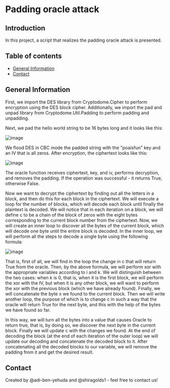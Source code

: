 # Padding oracle attack

## Introduction
In this project, a script that realizes the padding oracle attack is presented.

## Table of contents
* [General Information](#general-information)
* [Contact](#Contact)

## General Information
First, we import the DES library from Cryptodome.Cipher to perform encryption using the DES block cipher. Additionally, we import the pad and unpad library from Cryptodome.Util.Padding to perform padding and unpadding.

Next, we pad the hello world string to be 16 bytes long and it looks like this:

![image](https://github.com/adi-ben-yehuda/security1/assets/75027826/5bb43860-a229-48f1-8b60-b523d15ea4ef)

We flood DES in CBC mode the padded string with the "poaisfun" key and an IV that is all zeros. After encryption, the ciphertext looks like this:

![image](https://github.com/adi-ben-yehuda/security1/assets/75027826/ac6f9674-2116-45a6-8656-e0348734cc0a)

The oracle function receives ciphertext, key, and iv, performs decryption, and removes the padding. If the operation was successful - it returns True, otherwise False.

Now we want to decrypt the ciphertext by finding out all the letters in a block, and then do this for each block in the ciphertext.
We will execute a loop for the number of blocks, which will decode each block until finally the plaintext is decoded. We will notice that in each iteration on a block, we will define c to be a chain of the block of zeros with the eight bytes corresponding to the current block number from the ciphertext.
Now, we will create an inner loop to discover all the bytes of the current block, which will decode one byte until the entire block is decoded.
In the inner loop, we will perform all the steps to decode a single byte using the following formula:

![image](https://github.com/adi-ben-yehuda/security1/assets/75027826/3cc08240-d724-428d-a42f-5da5ab857fe9)

That is, first of all, we will find in the loop the change in c that will return True from the oracle. Then, by the above formula, we will perform xor with the appropriate variables according to i and k.
We will distinguish between the two cases: when k is 0, that is, when it is the first block, we will perform the xor with the IV, but when it is any other block, we will want to perform the xor with the previous block (which we have already found). Finally, we will concatenate the byte x we found to the current block.
Then we will write another loop, the purpose of which is to change c in such a way that the oracle will return True for the next byte, and this with the help of the bytes we have found so far.

In this way, we will turn all the bytes into a value that causes Oracle to return true, that is, by doing so, we discover the next byte in the current block.
Finally we will update c with the changes we found.
At the end of decoding the block (at the end of each iteration of the outer loop) we will update our decoding and concatenate the decoded block to it.
After concatenating all the decoded blocks to our variable, we will remove the padding from it and get the desired result.

## Contact
Created by @adi-ben-yehuda and @shiragolds1 - feel free to contact us!


